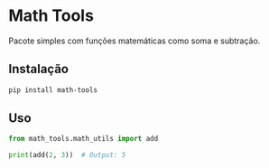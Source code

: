 # Math Tools

Pacote simples com funções matemáticas como soma e subtração.

## Instalação

```bash
pip install math-tools
```

## Uso

```python
from math_tools.math_utils import add

print(add(2, 3))  # Output: 5
```
